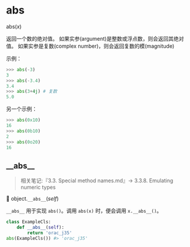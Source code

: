 # abs

abs(*x*) 

返回一个数的绝对值。
如果实参(argument)是整数或浮点数，则会返回其绝对值。
如果实参是复数(complex number)，则会返回复数的模(magnitude)

示例：

```python
>>> abs(-3)
3
>>> abs(-3.4)
3.4
>>> abs(3+4j) # 复数
5.0
```

另一个示例：

```python
>>> abs(0x10)
16
>>> abs(0b10)
2
>>> abs(0o20)
16
```

## \_\_abs\_\_

> 相关笔记:『3.3. Special method names.md』-> 3.3.8. Emulating numeric types

🔨 object.`__abs__`(*self*)

`__abs__` 用于实现 `abs()`。调用 `abs(x)` 时，便会调用 `x.__abs__()`。

```python
class ExampleCls:
    def __abs__(self):
        return 'orac_j35'
abs(ExampleCls()) #> 'orac_j35'
```